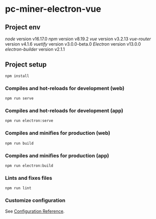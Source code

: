 # pc-miner-electron-vue

## Project env

*node* version v16.17.0
*npm* version v8.19.2
*vue* version v3.2.13
*vue-router* version v4.1.6
*vuetify* version v3.0.0-beta.0
*Electron* version v13.0.0
*electron-builder* version v2.1.1

## Project setup
```
npm install
```

### Compiles and hot-reloads for development (web)
```
npm run serve
```

### Compiles and hot-reloads for development (app)
```
npm run electron:serve
```

### Compiles and minifies for production (web)
```
npm run build
```

### Compiles and minifies for production (app)
```
npm run electron:build
```

### Lints and fixes files
```
npm run lint
```

### Customize configuration
See [Configuration Reference](https://cli.vuejs.org/config/).
